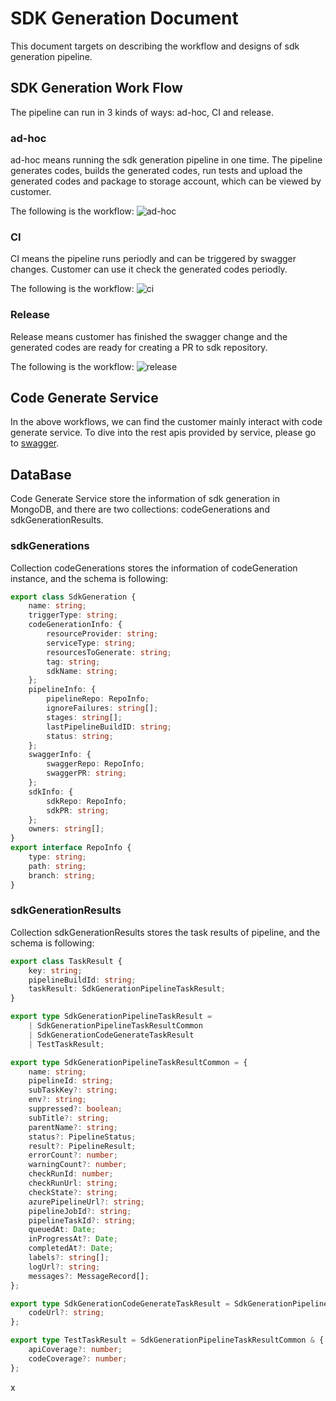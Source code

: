 # SDK Generation Document

This document targets on describing the workflow and designs of sdk generation pipeline.

## SDK Generation Work Flow

The pipeline can run in 3 kinds of ways: ad-hoc, CI and release.

### ad-hoc
ad-hoc means running the sdk generation pipeline in one time. The pipeline generates codes, builds the generated codes, run tests and upload the generated codes and package to storage account, which can be viewed by customer.

The following is the workflow:
![ad-hoc](images/adhoc.jpg)

### CI
CI means the pipeline runs periodly and can be triggered by swagger changes. Customer can use it check the generated codes periodly.

The following is the workflow:
![ci](images/ci.jpg)

### Release
Release means customer has finished the swagger change and the generated codes are ready for creating a PR to sdk repository.

The following is the workflow:
![release](images/release.jpg)

## Code Generate Service
In the above workflows, we can find the customer mainly interact with code generate service. To dive into the rest apis provided by service, please go to [swagger](swaggers/v1/sdk-generation-service.yaml).

## DataBase
Code Generate Service store the information of sdk generation in MongoDB, and there are two collections: codeGenerations and sdkGenerationResults.

### sdkGenerations
Collection codeGenerations stores the information of codeGeneration instance, and the schema is following:

```typescript
export class SdkGeneration {
    name: string;
    triggerType: string;
    codeGenerationInfo: {
        resourceProvider: string;
        serviceType: string;
        resourcesToGenerate: string;
        tag: string;
        sdkName: string;
    };
    pipelineInfo: {
        pipelineRepo: RepoInfo;
        ignoreFailures: string[];
        stages: string[];
        lastPipelineBuildID: string;
        status: string;
    };
    swaggerInfo: {
        swaggerRepo: RepoInfo;
        swaggerPR: string;
    };
    sdkInfo: {
        sdkRepo: RepoInfo;
        sdkPR: string;
    };
    owners: string[];
}
export interface RepoInfo {
    type: string;
    path: string;
    branch: string;
}
```

### sdkGenerationResults
Collection sdkGenerationResults stores the task results of pipeline, and the schema is following:

```typescript
export class TaskResult {
    key: string;
    pipelineBuildId: string;
    taskResult: SdkGenerationPipelineTaskResult;
}

export type SdkGenerationPipelineTaskResult =
    | SdkGenerationPipelineTaskResultCommon
    | SdkGenerationCodeGenerateTaskResult
    | TestTaskResult;

export type SdkGenerationPipelineTaskResultCommon = {
    name: string;
    pipelineId: string;
    subTaskKey?: string;
    env?: string;
    suppressed?: boolean;
    subTitle?: string;
    parentName?: string;
    status?: PipelineStatus;
    result?: PipelineResult;
    errorCount?: number;
    warningCount?: number;
    checkRunId: number;
    checkRunUrl: string;
    checkState?: string;
    azurePipelineUrl?: string;
    pipelineJobId?: string;
    pipelineTaskId?: string;
    queuedAt: Date;
    inProgressAt?: Date;
    completedAt?: Date;
    labels?: string[];
    logUrl?: string;
    messages?: MessageRecord[];
};

export type SdkGenerationCodeGenerateTaskResult = SdkGenerationPipelineTaskResultCommon & {
    codeUrl?: string;
};

export type TestTaskResult = SdkGenerationPipelineTaskResultCommon & {
    apiCoverage?: number;
    codeCoverage?: number;
};
```
x
